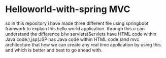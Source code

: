 # Helloworld-with-spring MVC
so in this repository i have made three different file using springboot framwork to explain this hello  world application. through this u can understand the difference b/w servlets(Servlets have HTML code within Java code.),jsp(JSP has Java code within HTML code.)and mvc architecture that how we can create any real time application by using this and which is better and best to go ahead with.

